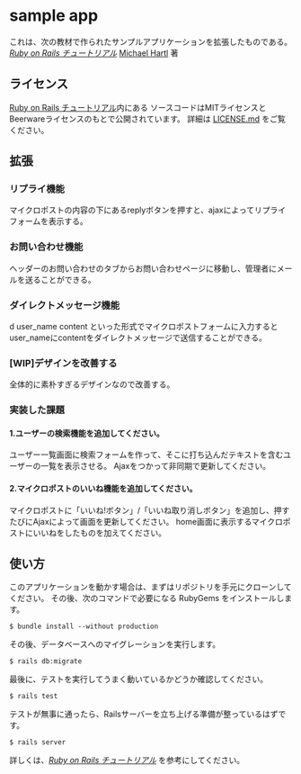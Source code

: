 # sample app

これは、次の教材で作られたサンプルアプリケーションを拡張したものである。   
[*Ruby on Rails チュートリアル*](https://railstutorial.jp/)
[Michael Hartl](http://www.michaelhartl.com/) 著

## ライセンス

[Ruby on Rails チュートリアル](https://railstutorial.jp/)内にある
ソースコードはMITライセンスとBeerwareライセンスのもとで公開されています。
詳細は [LICENSE.md](LICENSE.md) をご覧ください。

## 拡張

### リプライ機能
マイクロポストの内容の下にあるreplyボタンを押すと、ajaxによってリプライフォームを表示する。

### お問い合わせ機能
ヘッダーのお問い合わせのタブからお問い合わせページに移動し、管理者にメールを送ることができる。

### ダイレクトメッセージ機能
d user_name content といった形式でマイクロポストフォームに入力するとuser_nameにcontentをダイレクトメッセージで送信することができる。

### [WIP]デザインを改善する
全体的に素朴すぎるデザインなので改善する。

### 実装した課題
#### 1.ユーザーの検索機能を追加してください。
ユーザー一覧画面に検索フォームを作って、そこに打ち込んだテキストを含むユーザーの一覧を表示させる。
Ajaxをつかって非同期で更新してください。

#### 2.マイクロポストのいいね機能を追加してください。
マイクロポストに「いいね!ボタン」/「いいね取り消しボタン」を追加し、押すたびにAjaxによって画面を更新してください。
home画面に表示するマイクロポストにいいねをしたものを加えてください。

## 使い方

このアプリケーションを動かす場合は、まずはリポジトリを手元にクローンしてください。
その後、次のコマンドで必要になる RubyGems をインストールします。

```
$ bundle install --without production
```

その後、データベースへのマイグレーションを実行します。

```
$ rails db:migrate
```

最後に、テストを実行してうまく動いているかどうか確認してください。

```
$ rails test
```

テストが無事に通ったら、Railsサーバーを立ち上げる準備が整っているはずです。

```
$ rails server
```

詳しくは、[*Ruby on Rails チュートリアル*](https://railstutorial.jp/)
を参考にしてください。
